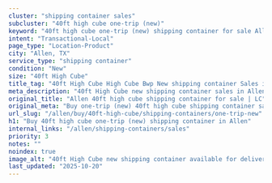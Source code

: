 ```yaml
---
cluster: "shipping container sales"
subcluster: "40ft high cube one-trip (new)"
keyword: "40ft high cube one-trip (new) shipping container for sale Allen, TX"
intent: "Transactional-Local"
page_type: "Location-Product"
city: "Allen, TX"
service_type: "shipping container"
condition: "New"
size: "40ft High Cube"
title_tag: "40ft High Cube High Cube Bwp New shipping container Sales in Allen | LC Container"
meta_description: "40ft High Cube new shipping container sales in Allen. High cube containers with extra height. Fast delivery, competitive pricing. Serving shipping containers area. Quote ID: Q79. Call (214) 524-4168 for your free quote today."
original_title: "Allen 40ft high cube shipping container for sale | LC"
original_meta: "Buy one-trip (new) 40ft high cube shipping container sale with local delivery in Allen, TX. LC Container — local Since 2003. Request a fast quote today."
url_slug: "/allen/buy/40ft-high-cube/shipping-containers/one-trip-new"
h1: "Buy 40ft high cube one-trip (new) shipping container in Allen"
internal_links: "/allen/shipping-containers/sales"
priority: 3
notes: ""
noindex: true
image_alt: "40ft High Cube new shipping container available for delivery in Allen"
last_updated: "2025-10-20"
---
```


<!-- TODO: Add unique city/inventory copy, images, and internal links here. -->
